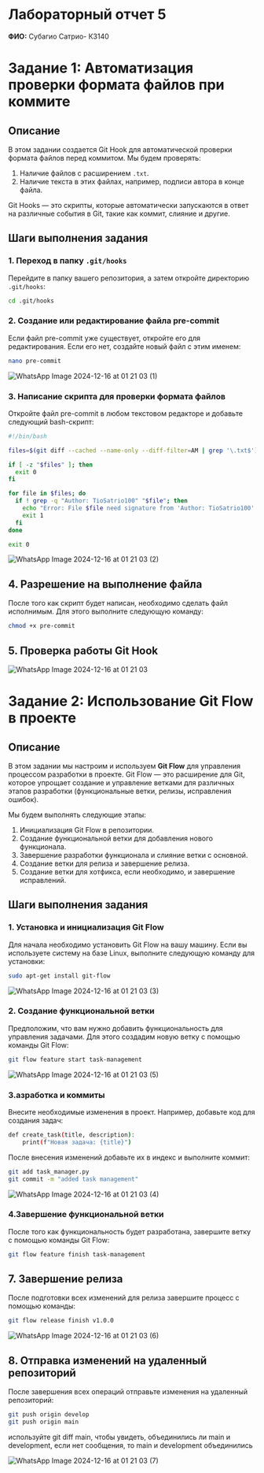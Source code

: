 # Лабораторный отчет 5

**ФИО:**  Cyбагио Сатрио- К3140


# Задание 1: Автоматизация проверки формата файлов при коммите

## Описание

В этом задании создается Git Hook для автоматической проверки формата файлов перед коммитом. Мы будем проверять:
1. Наличие файлов с расширением `.txt`.
2. Наличие текста в этих файлах, например, подписи автора в конце файла.

Git Hooks — это скрипты, которые автоматически запускаются в ответ на различные события в Git, такие как коммит, слияние и другие.

## Шаги выполнения задания

### 1. Переход в папку `.git/hooks`

Перейдите в папку вашего репозитория, а затем откройте директорию `.git/hooks`:

```bash
cd .git/hooks
```

### 2. Создание или редактирование файла pre-commit
Если файл pre-commit уже существует, откройте его для редактирования. Если его нет, создайте новый файл с этим именем:
```bash
nano pre-commit
```
![WhatsApp Image 2024-12-16 at 01 21 03 (1)](https://github.com/user-attachments/assets/4eba5c98-3a3e-4beb-ab73-6c6c66a2c59e)

### 3. Написание скрипта для проверки формата файлов
Откройте файл pre-commit в любом текстовом редакторе и добавьте следующий bash-скрипт:
```bash
#!/bin/bash

files=$(git diff --cached --name-only --diff-filter=AM | grep '\.txt$')

if [ -z "$files" ]; then
  exit 0
fi

for file in $files; do
  if ! grep -q "Author: TioSatrio100" "$file"; then
    echo "Error: File $file need signature from 'Author: TioSatrio100' di akhir file."
    exit 1
  fi
done

exit 0

```
![WhatsApp Image 2024-12-16 at 01 21 03 (2)](https://github.com/user-attachments/assets/d090e6cb-c436-4a38-ba93-3017df24ee5c)

## 4. Разрешение на выполнение файла
После того как скрипт будет написан, необходимо сделать файл исполнимым. Для этого выполните следующую команду:
```bash
chmod +x pre-commit

```

## 5. Проверка работы Git Hook

![WhatsApp Image 2024-12-16 at 01 21 03](https://github.com/user-attachments/assets/11047581-e450-460a-bc74-b789f842f51e)



# Задание 2: Использование Git Flow в проекте

## Описание

В этом задании мы настроим и используем **Git Flow** для управления процессом разработки в проекте. Git Flow — это расширение для Git, которое упрощает создание и управление ветками для различных этапов разработки (функциональные ветки, релизы, исправления ошибок).

Мы будем выполнять следующие этапы:
1. Инициализация Git Flow в репозитории.
2. Создание функциональной ветки для добавления нового функционала.
3. Завершение разработки функционала и слияние ветки с основной.
4. Создание ветки для релиза и завершение релиза.
5. Создание ветки для хотфикса, если необходимо, и завершение исправлений.

## Шаги выполнения задания

### 1. Установка и инициализация Git Flow

Для начала необходимо установить Git Flow на вашу машину. Если вы используете систему на базе Linux, выполните следующую команду для установки:

```bash
sudo apt-get install git-flow
```
![WhatsApp Image 2024-12-16 at 01 21 03 (3)](https://github.com/user-attachments/assets/a28b1b0f-bf19-4f13-98ef-ba6652e555ea)

### 2. Создание функциональной ветки

Предположим, что вам нужно добавить функциональность для управления задачами. Для этого создадим новую ветку с помощью команды Git Flow:

```bash
git flow feature start task-management

```
![WhatsApp Image 2024-12-16 at 01 21 03 (5)](https://github.com/user-attachments/assets/40f20e98-45b1-43e9-a8ad-90084fe17295)

### 3.азработка и коммиты

Внесите необходимые изменения в проект. Например, добавьте код для создания задач:
```bash
def create_task(title, description):
    print(f"Новая задача: {title}")

```
После внесения изменений добавьте их в индекс и выполните коммит:
```bash
git add task_manager.py
git commit -m "added task management"
```
![WhatsApp Image 2024-12-16 at 01 21 03 (4)](https://github.com/user-attachments/assets/c5208b9c-afa2-45fb-ac91-92b004e195c1)

### 4.Завершение функциональной ветки

После того как функциональность будет разработана, завершите ветку с помощью команды Git Flow:
```bash
git flow feature finish task-management
```

## 7. Завершение релиза
После подготовки всех изменений для релиза завершите процесс с помощью команды:

```bash
git flow release finish v1.0.0
```
![WhatsApp Image 2024-12-16 at 01 21 03 (6)](https://github.com/user-attachments/assets/2477a42a-c8a6-4de4-b443-09efe6894060)

## 8. Отправка изменений на удаленный репозиторий
После завершения всех операций отправьте изменения на удаленный репозиторий:
```bash
git push origin develop
git push origin main
```
используйте git diff main, чтобы увидеть, объединились ли main и development, если нет сообщения, то main и development объединились

![WhatsApp Image 2024-12-16 at 01 21 03 (7)](https://github.com/user-attachments/assets/501296be-c8ce-4244-9844-3eab22845047)


